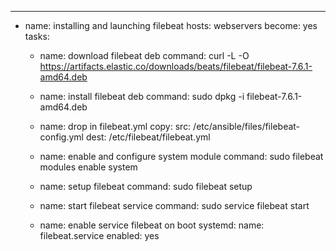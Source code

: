 ---
- name: installing and launching filebeat
  hosts: webservers
  become: yes
  tasks:

    - name: download filebeat deb
      command: curl -L -O https://artifacts.elastic.co/downloads/beats/filebeat/filebeat-7.6.1-amd64.deb

    - name: install filebeat deb
      command: sudo dpkg -i filebeat-7.6.1-amd64.deb

    - name: drop in filebeat.yml
      copy:
        src: /etc/ansible/files/filebeat-config.yml
        dest: /etc/filebeat/filebeat.yml

    - name: enable and configure system module
      command: sudo filebeat modules enable system

    - name: setup filebeat
      command: sudo filebeat setup

    - name: start filebeat service
      command: sudo service filebeat start

    - name: enable service filebeat on boot
      systemd:
        name: filebeat.service
        enabled: yes